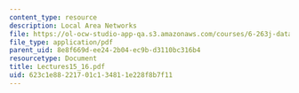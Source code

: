 ```yaml
---
content_type: resource
description: Local Area Networks
file: https://ol-ocw-studio-app-qa.s3.amazonaws.com/courses/6-263j-data-communication-networks-fall-2002/623c1e88221701c134811e228f8b7f11_Lectures15_16.pdf
file_type: application/pdf
parent_uid: 8e8f669d-ee24-2b04-ec9b-d3110bc316b4
resourcetype: Document
title: Lectures15_16.pdf
uid: 623c1e88-2217-01c1-3481-1e228f8b7f11
---
```

